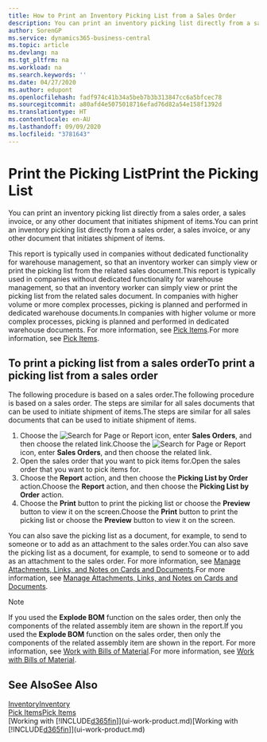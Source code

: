 ```yaml
---
title: How to Print an Inventory Picking List from a Sales Order
description: You can print an inventory picking list directly from a sales order, sales, invoice, and other outbound sales documents.
author: SorenGP
ms.service: dynamics365-business-central
ms.topic: article
ms.devlang: na
ms.tgt_pltfrm: na
ms.workload: na
ms.search.keywords: ''
ms.date: 04/27/2020
ms.author: edupont
ms.openlocfilehash: fadf974c41b34a5beb7b3b313847cc6a5bfcec78
ms.sourcegitcommit: a80afd4e5075018716efad76d82a54e158f1392d
ms.translationtype: HT
ms.contentlocale: en-AU
ms.lasthandoff: 09/09/2020
ms.locfileid: "3781643"
---
```

# <a name="print-the-picking-list"></a><span data-ttu-id="6a11d-103">Print the Picking List</span><span class="sxs-lookup"><span data-stu-id="6a11d-103">Print the Picking List</span></span>
<span data-ttu-id="6a11d-104">You can print an inventory picking list directly from a sales order, a sales invoice, or any other document that initiates shipment of items.</span><span class="sxs-lookup"><span data-stu-id="6a11d-104">You can print an inventory picking list directly from a sales order, a sales invoice, or any other document that initiates shipment of items.</span></span>

<span data-ttu-id="6a11d-105">This report is typically used in companies without dedicated functionality for warehouse management, so that an inventory worker can simply view or print the picking list from the related sales document.</span><span class="sxs-lookup"><span data-stu-id="6a11d-105">This report is typically used in companies without dedicated functionality for warehouse management, so that an inventory worker can simply view or print the picking list from the related sales document.</span></span> <span data-ttu-id="6a11d-106">In companies with higher volume or more complex processes, picking is planned and performed in dedicated warehouse documents.</span><span class="sxs-lookup"><span data-stu-id="6a11d-106">In companies with higher volume or more complex processes, picking is planned and performed in dedicated warehouse documents.</span></span> <span data-ttu-id="6a11d-107">For more information, see [Pick Items](warehouse-pick-items.md).</span><span class="sxs-lookup"><span data-stu-id="6a11d-107">For more information, see [Pick Items](warehouse-pick-items.md).</span></span>

## <a name="to-print-a-picking-list-from-a-sales-order"></a><span data-ttu-id="6a11d-108">To print a picking list from a sales order</span><span class="sxs-lookup"><span data-stu-id="6a11d-108">To print a picking list from a sales order</span></span>  
<span data-ttu-id="6a11d-109">The following procedure is based on a sales order.</span><span class="sxs-lookup"><span data-stu-id="6a11d-109">The following procedure is based on a sales order.</span></span> <span data-ttu-id="6a11d-110">The steps are similar for all sales documents that can be used to initiate shipment of items.</span><span class="sxs-lookup"><span data-stu-id="6a11d-110">The steps are similar for all sales documents that can be used to initiate shipment of items.</span></span>

1. <span data-ttu-id="6a11d-111">Choose the ![Search for Page or Report](media/ui-search/search_small.png "Search for Page or Report icon") icon, enter **Sales Orders**, and then choose the related link.</span><span class="sxs-lookup"><span data-stu-id="6a11d-111">Choose the ![Search for Page or Report](media/ui-search/search_small.png "Search for Page or Report icon") icon, enter **Sales Orders**, and then choose the related link.</span></span>  
2. <span data-ttu-id="6a11d-112">Open the sales order that you want to pick items for.</span><span class="sxs-lookup"><span data-stu-id="6a11d-112">Open the sales order that you want to pick items for.</span></span>  
3. <span data-ttu-id="6a11d-113">Choose the **Report** action, and then choose the **Picking List by Order** action.</span><span class="sxs-lookup"><span data-stu-id="6a11d-113">Choose the **Report** action, and then choose the **Picking List by Order** action.</span></span>  
4. <span data-ttu-id="6a11d-114">Choose the **Print** button to print the picking list or choose the **Preview** button to view it on the screen.</span><span class="sxs-lookup"><span data-stu-id="6a11d-114">Choose the **Print** button to print the picking list or choose the **Preview** button to view it on the screen.</span></span>

<span data-ttu-id="6a11d-115">You can also save the picking list as a document, for example, to send to someone or to add as an attachment to the sales order.</span><span class="sxs-lookup"><span data-stu-id="6a11d-115">You can also save the picking list as a document, for example, to send to someone or to add as an attachment to the sales order.</span></span> <span data-ttu-id="6a11d-116">For more information, see [Manage Attachments, Links, and Notes on Cards and Documents](ui-how-add-link-to-record.md).</span><span class="sxs-lookup"><span data-stu-id="6a11d-116">For more information, see [Manage Attachments, Links, and Notes on Cards and Documents](ui-how-add-link-to-record.md).</span></span>

> [!NOTE]
> <span data-ttu-id="6a11d-117">If you used the **Explode BOM** function on the sales order, then only the components of the related assembly item are shown in the report.</span><span class="sxs-lookup"><span data-stu-id="6a11d-117">If you used the **Explode BOM** function on the sales order, then only the components of the related assembly item are shown in the report.</span></span> <span data-ttu-id="6a11d-118">For more information, see [Work with Bills of Material](inventory-how-work-BOMs.md).</span><span class="sxs-lookup"><span data-stu-id="6a11d-118">For more information, see [Work with Bills of Material](inventory-how-work-BOMs.md).</span></span>

## <a name="see-also"></a><span data-ttu-id="6a11d-119">See Also</span><span class="sxs-lookup"><span data-stu-id="6a11d-119">See Also</span></span>  
[<span data-ttu-id="6a11d-120">Inventory</span><span class="sxs-lookup"><span data-stu-id="6a11d-120">Inventory</span></span>](inventory-manage-inventory.md)  
[<span data-ttu-id="6a11d-121">Pick Items</span><span class="sxs-lookup"><span data-stu-id="6a11d-121">Pick Items</span></span>](warehouse-pick-items.md)  
<span data-ttu-id="6a11d-122">[Working with [!INCLUDE[d365fin](includes/d365fin_md.md)]](ui-work-product.md)</span><span class="sxs-lookup"><span data-stu-id="6a11d-122">[Working with [!INCLUDE[d365fin](includes/d365fin_md.md)]](ui-work-product.md)</span></span>   
